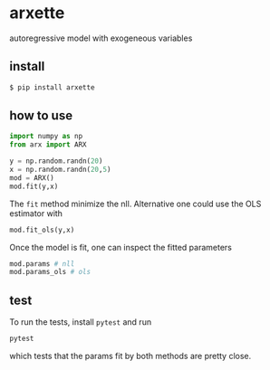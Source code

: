 # arxette

autoregressive model with exogeneous variables

## install

```sh
$ pip install arxette
```

## how to use

```python
import numpy as np
from arx import ARX
```

```python
y = np.random.randn(20)
x = np.random.randn(20,5)
mod = ARX()
mod.fit(y,x) 
```

The `fit` method minimize the nll. Alternative one could use the OLS estimator with 

```python
mod.fit_ols(y,x)
```

Once the model is fit, one can inspect the fitted parameters 

```python
mod.params # nll 
mod.params_ols # ols
```

## test

To run the tests, install `pytest` and run

```sh
pytest
```

which tests that the params fit by both methods are pretty close. 



